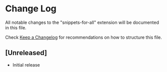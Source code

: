 # Change Log

All notable changes to the "snippets-for-all" extension will be documented in this file.

Check [Keep a Changelog](http://keepachangelog.com/) for recommendations on how to structure this file.

## [Unreleased]

- Initial release
